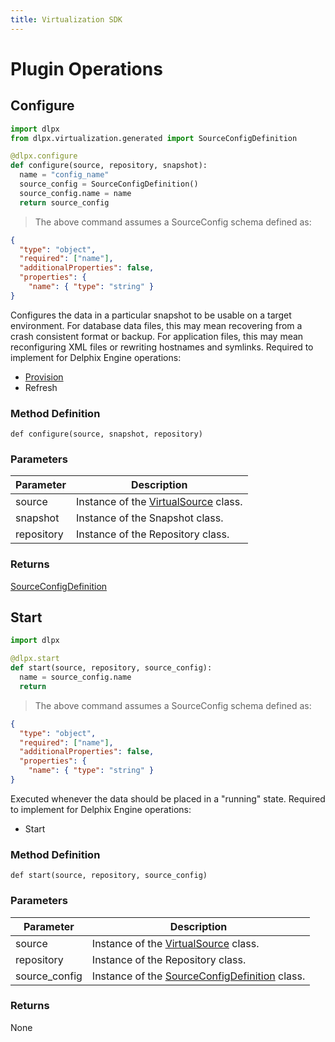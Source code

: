 ```yaml
---
title: Virtualization SDK
---
```


# Plugin Operations

## Configure

```python
import dlpx
from dlpx.virtualization.generated import SourceConfigDefinition

@dlpx.configure
def configure(source, repository, snapshot):
  name = "config_name"
  source_config = SourceConfigDefinition()
  source_config.name = name
  return source_config
```

> The above command assumes a SourceConfig schema defined as:

```json
{
  "type": "object",
  "required": ["name"],
  "additionalProperties": false,
  "properties": {
    "name": { "type": "string" }
}
```

Configures the data in a particular snapshot to be usable on a target environment. For database data files, this may mean recovering from a crash consistent format or backup. For application files, this may mean reconfiguring XML files or rewriting hostnames and symlinks.
Required to implement for Delphix Engine operations:

* [Provision](https://docs.google.com/document/d/1uUUiSKtPKyzJYXjeh4s49MZ_mXPiOh_mbSqqmw1m59M/edit#heading=h.cmmq92gwqotb)
* Refresh

### Method Definition

`def configure(source, snapshot, repository)`

### Parameters

Parameter | Description
--------- | -----------
source | Instance of the [VirtualSource](Classes.md#virtualsource) class.
snapshot | Instance of the Snapshot class.
repository | Instance of the Repository class.

### Returns
[SourceConfigDefinition](Schemas_and_Autogenerated_Classes.md#sourceconfigdefinition)

## Start

```python
import dlpx

@dlpx.start
def start(source, repository, source_config):
  name = source_config.name
  return
```

> The above command assumes a SourceConfig schema defined as:

```json
{
  "type": "object",
  "required": ["name"],
  "additionalProperties": false,
  "properties": {
    "name": { "type": "string" }
}
```

Executed whenever the data should be placed in a "running" state.
Required to implement for Delphix Engine operations:

* Start

### Method Definition

`def start(source, repository, source_config)`

### Parameters

Parameter | Description
--------- | -----------
source | Instance of the [VirtualSource](Classes.md#virtualsource) class.
repository | Instance of the Repository class.
source_config | Instance of the [SourceConfigDefinition](Schemas_and_Autogenerated_Classes.md#sourceconfigdefinition) class.

### Returns
None
